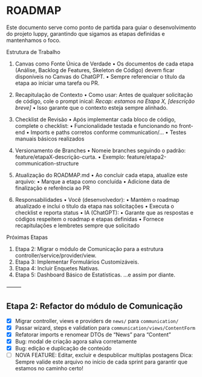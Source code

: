 # ROADMAP

Este documento serve como ponto de partida para guiar o desenvolvimento do projeto Iuppy, garantindo que sigamos as etapas definidas e mantenhamos o foco.

Estrutura de Trabalho

1. Canvas como Fonte Única de Verdade
 • Os documentos de cada etapa (Análise, Backlog de Features, Skeleton de Código) devem ficar disponíveis no Canvas do ChatGPT.
 • Sempre referenciar o título da etapa ao iniciar uma tarefa ou PR.

2. Recapitulação de Contexto
 • Como usar: Antes de qualquer solicitação de código, cole o prompt inical:
_Recap: estamos na Etapa X, [descrição breve]_
 • Isso garante que o contexto esteja sempre alinhado.

3. Checklist de Revisão
 • Após implementar cada bloco de código, complete o checklist:
 • Funcionalidade testada e funcionando no front-end
 • Imports e paths corretos conforme communication/...
 • Testes manuais básicos realizados

4. Versionamento de Branches
 • Nomeie branches seguindo o padrão: feature/etapaX-descrição-curta.
 • Exemplo: feature/etapa2-communication-structure

5. Atualização do ROADMAP.md
 • Ao concluir cada etapa, atualize este arquivo:
 • Marque a etapa como concluída
 • Adicione data de finalização e referência ao PR

6. Responsabilidades
 • Você (desenvolvedor):
 • Mantém o roadmap atualizado e inclui o título da etapa nas solicitações
 • Executa o checklist e reporta status
 • IA (ChatGPT):
 • Garante que as respostas e códigos respeitem o roadmap e etapas definidas
 • Fornece recapitulações e lembretes sempre que solicitado

Próximas Etapas

 1. Etapa 2: Migrar o módulo de Comunicação para a estrutura controller/service/provider/view.
 2. Etapa 3: Implementar Formulários Customizáveis.
 3. Etapa 4: Incluir Enquetes Nativas.
 4. Etapa 5: Dashboard Básico de Estatísticas.
…e assim por diante.

⸻

## Etapa 2: Refactor do módulo de Comunicação

- [x] Migrar controller, views e providers de `news/` para `communication/`
- [x] Passar wizard, steps e validation para `communication/views/ContentForm`
- [x] Refatorar imports e renomear DTOs de “News” para “Content”
- [x] Bug: modal de criação agora salva corretamente
- [x] Bug: edição e duplicação de conteúdo
- [ ] NOVA FEATURE: Editar, excluir e despublicar multiplas postagens
Dica: Sempre valide este arquivo no início de cada sprint para garantir que estamos no caminho certo!
